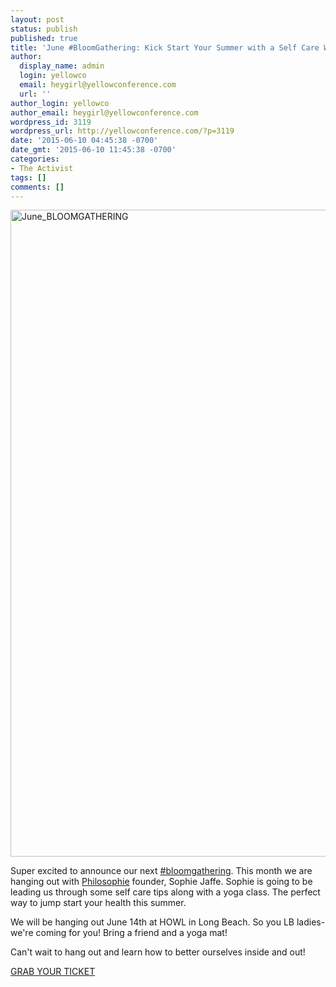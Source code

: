 ```yaml
---
layout: post
status: publish
published: true
title: 'June #BloomGathering: Kick Start Your Summer with a Self Care Workshop!'
author:
  display_name: admin
  login: yellowco
  email: heygirl@yellowconference.com
  url: ''
author_login: yellowco
author_email: heygirl@yellowconference.com
wordpress_id: 3119
wordpress_url: http://yellowconference.com/?p=3119
date: '2015-06-10 04:45:38 -0700'
date_gmt: '2015-06-10 11:45:38 -0700'
categories:
- The Activist
tags: []
comments: []
---
```

<p><a href="http://yellowconference.com/wp-content/uploads/2015/06/June_BLOOMGATHERING.jpg"><img class=" size-full wp-image-3120 alignleft" src="http://yellowconference.com/wp-content/uploads/2015/06/June_BLOOMGATHERING.jpg" alt="June_BLOOMGATHERING" width="700" height="1035" /></a></p>
<p>Super excited to announce our next <a href="http://yellowconference.com/wp-admin/post.php?post=1088&action=edit" target="_blank">#bloomgathering</a>. This month we are hanging out with <a href="http://www.thephilosophie.com/" target="_blank">Philosophie</a> founder, Sophie Jaffe. Sophie is going to be leading us through some self care tips along with a yoga class. The perfect way to jump start your health this summer. </p>
<p>We will be hanging out June 14th at HOWL in Long Beach. So you LB ladies- we're coming for you! Bring a friend and a yoga mat!</p>
<p>Can't wait to hang out and learn how to better ourselves inside and out!</p>
<p><a href="https://ti.to/yellowconference/june-bloom-gathering" target="_blank">GRAB YOUR TICKET</a></p>
